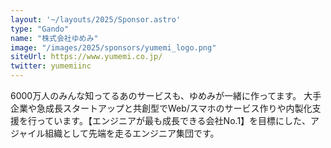 ```yaml
---
layout: '~/layouts/2025/Sponsor.astro'
type: "Gando"
name: "株式会社ゆめみ"
image: "/images/2025/sponsors/yumemi_logo.png"
siteUrl: https://www.yumemi.co.jp/
twitter: yumemiinc
---
```


6000万人のみんな知ってるあのサービスも、ゆめみが一緒に作ってます。 大手企業や急成長スタートアップと共創型でWeb/スマホのサービス作りや内製化支援を行っています。【エンジニアが最も成長できる会社No.1】を目標にした、アジャイル組織として先端を走るエンジニア集団です。
